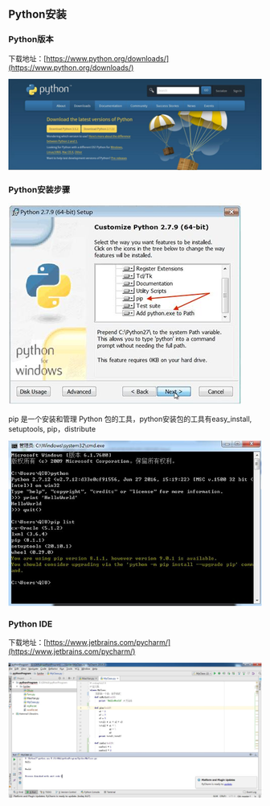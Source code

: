 ## Python安装 ##
### Python版本 ###
下载地址：[https://www.python.org/downloads/](https://www.python.org/downloads/)

![](./img/python_version.jpg)

### Python安装步骤 ###

![](./img/python_install1.jpg)

pip 是一个安装和管理 Python 包的工具，python安装包的工具有easy_install, setuptools, pip，distribute

![](./img/python_install2.jpg)

### Python IDE
下载地址：[https://www.jetbrains.com/pycharm/](https://www.jetbrains.com/pycharm/)  

![](./img/pycharm2.jpg)


